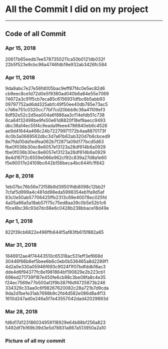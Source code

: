# All the Commit I did on my project
------------------------------------

## Code of all Commit

### Apr 15, 2018
20617b65eedb7ee5787350211ca50b0121db032f
22b5f523e9cbc98a4746fdb19e932ab3426fc584

### Apr 11, 2018
9da9abc7e27e56fd005bac9eff87f4c0e5ec82d6
cb9eec8ce1d72d0e5f9380ad040b6a84e55e7069
74672a3c91f5cb7eca85c6156931dfbc6b5abb93
09797752ad6dd325abfc49f50ee40db785e73ac5
c7d6e751c0320cc77bf7cd20bbb9c36a41109ef3
8df92e52c2d5ea004a6f886aa3cf14efdb51c738
6ca64f32498be9fe50e61d8820f18ef9aecc9493
dbc38a14ec55f4c9eada9feee4786840eb6c4526
ae9d41644a468c24b72279971172b4aa8870173f
4c0b3a0689562dbc3d7a61b62ab320d7b8cbced9
8e7fdd10dd1edfea062b7f2871a09d177bcd5d63
fbe0f036b30ec8e6057e13123a28df614b6a0929
fbe0f036b30ec8e6057e13123a28df614b6a0929
8e4d167f2c6559e066e962cf92c839a27d8a1e60
f5e90017e24109bc642b156beca4bc644fc1f842

### Apr 8, 2018
1eb07bc76b56e72f58b9d39501fdb8098c12bb2f
7cfaf5d999a4c481dd98eda5998354eb1fa9d5af
83c0e50ab57706425ffb2313c69e40078ec025fd
4a05a66a5a18ab57f75c75ed8aa39c0b5e52b1c6
f0ce6bc36c93d7dc68e6c0428b238bbace18d49e

### Apr 1, 2018
822f39cb6822e496ffb644f5af83fb615f882a65

### Mar 31, 2018
1846912ae4f74443510c65318ac531eff3ef668d
30446f66b6ef5bee6b6c0eb0b536465a8d2289f1
4d2a0e330a05946f693c9024f1f07bdfddb18ac3
dde4d6f94377fc8e1981864bf190829e2b223cb1
698ed271739f187e450fe6cb98c3be08fa8c4e35
f24ec7569e77b500af2f9b387f6df4725873b246
334329c33aa0c6f98267620082c28a721b7d9cda
9da2d1be1e31ab7698b9c2fd4d582e086d8a4f13
1610d247ad0e246a5f7e43557042dad42029893d

### Mar 28, 2018
fd6d17d123186034959118929e64b88bf256a823
5492df7b169b39d3e5d78831a867a513950a2a10

### Picture of all my commit
